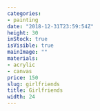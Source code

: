 ```yaml
---
categories:
- painting
date: "2018-12-31T23:59:54Z"
height: 30
inStock: true
isVisible: true
mainImage: ""
materials:
- acrylic
- canvas
price: 150
slug: girlfriends
title: Girlfriends
width: 24
---
```


